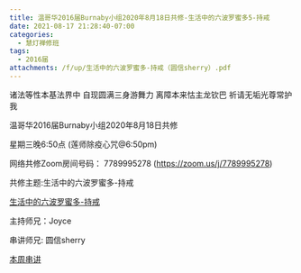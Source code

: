 ```yaml
---
title: 温哥华2016届Burnaby小组2020年8月18日共修-生活中的六波罗蜜多5-持戒
date: 2021-08-17 21:28:40-07:00
categories:
  - 慧灯禅修班
tags:
  - 2016届
attachments: /f/up/生活中的六波罗蜜多-持戒（圆信sherry）.pdf
---
```

诸法等性本基法界中 自现圆满三身游舞力 离障本来怙主龙钦巴 祈请无垢光尊常护我

温哥华2016届Burnaby小组2020年8月18日共修 

星期三晚6:50点 (莲师除疫心咒@6:50pm)

网络共修Zoom房间号码： 7789995278 (<https://zoom.us/j/7789995278>)

共修主题:生活中的六波罗蜜多-持戒

[生活中的六波罗蜜多-持戒](https://www.huidengzhiguang.com/index.php/huideng-jiangtang/fofa-jianxiu/2016-07-21-09-18-12/3303-l18086) 


主持师兄：Joyce

串讲师兄: 圆信sherry

[本周串讲](http://huidengchanxiu.net/hdv/f/up/生活中的六波罗蜜多-持戒（圆信sherry）.pdf)
